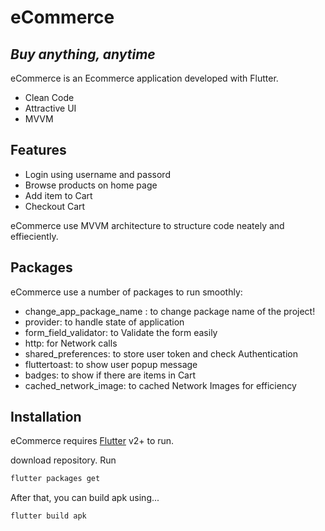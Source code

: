 # eCommerce
## _Buy anything, anytime_



eCommerce is an Ecommerce application developed with Flutter.

- Clean Code
- Attractive UI
- MVVM

## Features

- Login using username and passord
- Browse products on home page
- Add item to Cart
- Checkout Cart

eCommerce use MVVM architecture to structure code neately and effieciently.

## Packages

eCommerce use a number of packages to run smoothly:

- change_app_package_name : to change package name of the project!
- provider: to handle state of application
- form_field_validator: to Validate the form easily
- http: for Network calls
- shared_preferences: to store user token and check Authentication
- fluttertoast: to show user popup message
- badges: to show if there are items in Cart
- cached_network_image: to cached Network Images for efficiency




## Installation

eCommerce requires [Flutter](https://flutter.dev/) v2+ to run.

download repository. Run 

```sh
flutter packages get
```

After that, you can build apk using...

```sh
flutter build apk
```
